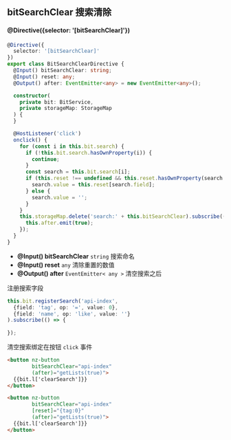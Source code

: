 ## bitSearchClear 搜索清除

#### @Directive({selector: '[bitSearchClear]'})

```typescript
@Directive({
  selector: '[bitSearchClear]'
})
export class BitSearchClearDirective {
  @Input() bitSearchClear: string;
  @Input() reset: any;
  @Output() after: EventEmitter<any> = new EventEmitter<any>();

  constructor(
    private bit: BitService,
    private storageMap: StorageMap
  ) {
  }

  @HostListener('click')
  onclick() {
    for (const i in this.bit.search) {
      if (!this.bit.search.hasOwnProperty(i)) {
        continue;
      }
      const search = this.bit.search[i];
      if (this.reset !== undefined && this.reset.hasOwnProperty(search.field)) {
        search.value = this.reset[search.field];
      } else {
        search.value = '';
      }
    }
    this.storageMap.delete('search:' + this.bitSearchClear).subscribe(() => {
      this.after.emit(true);
    });
  }
}
```

- **@Input() bitSearchClear** `string` 搜索命名
- **@Input() reset** `any` 清除重置的数值
- **@Output() after** `EventEmitter< any >` 清空搜索之后

注册搜索字段

```typescript
this.bit.registerSearch('api-index',
  {field: 'tag', op: '=', value: 0}, 
  {field: 'name', op: 'like', value: ''}
).subscribe(() => {
  
});
```

清空搜索绑定在按钮 `click` 事件

```html
<button nz-button
        bitSearchClear="api-index"
        (after)="getLists(true)">
  {{bit.l['clearSearch']}}
</button>

<button nz-button
        bitSearchClear="api-index"
        [reset]="{tag:0}"
        (after)="getLists(true)">
  {{bit.l['clearSearch']}}
</button>
```